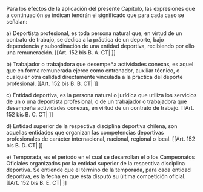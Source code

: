 Para los efectos de la aplicación del presente Capítulo, las expresiones que a continuación se indican tendrán el significado que para cada caso se señalan:

a) Deportista profesional, es toda persona natural que, en virtud de un contrato de trabajo, se dedica a la práctica de un deporte, bajo dependencia y subordinación de una entidad deportiva, recibiendo por ello una remuneración. [[Art. 152 bis B. A. CT| ]]

b) Trabajador o trabajadora que desempeña actividades conexas, es aquel que en forma remunerada ejerce como entrenador, auxiliar técnico, o cualquier otra calidad directamente vinculada a la práctica del deporte profesional. [[Art. 152 bis B. B. CT| ]]

c) Entidad deportiva, es la persona natural o jurídica que utiliza los servicios de un o una deportista profesional, o de un trabajador o trabajadora que desempeña actividades conexas, en virtud de un contrato de trabajo. [[Art. 152 bis B. C. CT| ]]

d) Entidad superior de la respectiva disciplina deportiva chilena, son aquellas entidades que organizan las competencias deportivas profesionales de carácter internacional, nacional, regional o local. [[Art. 152 bis B. D. CT| ]]

e) Temporada, es el período en el cual se desarrollan el o los Campeonatos Oficiales organizados por la entidad superior de la respectiva disciplina deportiva. Se entiende que el término de la temporada, para cada entidad deportiva, es la fecha en que ésta disputó su última competición oficial. [[Art. 152 bis B. E. CT| ]]